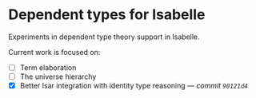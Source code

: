 # Dependent types for Isabelle

Experiments in dependent type theory support in Isabelle.

Current work is focused on:

- [ ] Term elaboration
- [ ] The universe hierarchy
- [x] Better Isar integration with identity type reasoning — *commit `90121d4`*
